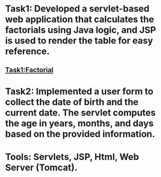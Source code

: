 # Task1: Developed a servlet-based web application that calculates the factorials using Java logic, and JSP is used to render the table for easy reference.
## [Task1:Factorial](ServletAndJspTask1\src\main\webapp\index.jsp)
# Task2: Implemented a user form to collect the date of birth and the current date. The servlet computes the age in years, months, and days based on the provided information.
# Tools: Servlets, JSP, Html, Web Server (Tomcat).
